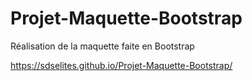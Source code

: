 # Projet-Maquette-Bootstrap
Réalisation de la maquette faite en Bootstrap


https://sdselites.github.io/Projet-Maquette-Bootstrap/
